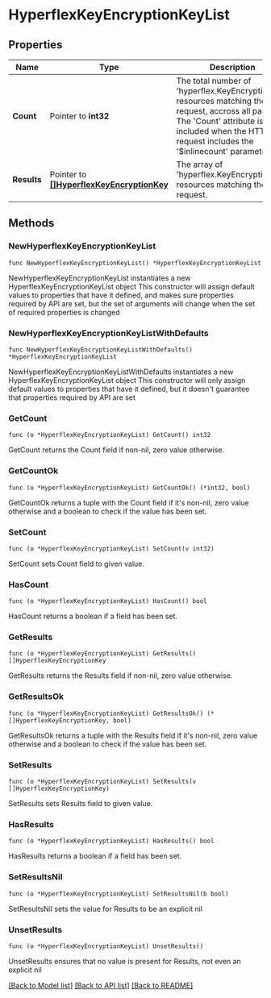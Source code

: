 # HyperflexKeyEncryptionKeyList

## Properties

Name | Type | Description | Notes
------------ | ------------- | ------------- | -------------
**Count** | Pointer to **int32** | The total number of &#39;hyperflex.KeyEncryptionKey&#39; resources matching the request, accross all pages. The &#39;Count&#39; attribute is included when the HTTP GET request includes the &#39;$inlinecount&#39; parameter. | [optional] 
**Results** | Pointer to [**[]HyperflexKeyEncryptionKey**](HyperflexKeyEncryptionKey.md) | The array of &#39;hyperflex.KeyEncryptionKey&#39; resources matching the request. | [optional] 

## Methods

### NewHyperflexKeyEncryptionKeyList

`func NewHyperflexKeyEncryptionKeyList() *HyperflexKeyEncryptionKeyList`

NewHyperflexKeyEncryptionKeyList instantiates a new HyperflexKeyEncryptionKeyList object
This constructor will assign default values to properties that have it defined,
and makes sure properties required by API are set, but the set of arguments
will change when the set of required properties is changed

### NewHyperflexKeyEncryptionKeyListWithDefaults

`func NewHyperflexKeyEncryptionKeyListWithDefaults() *HyperflexKeyEncryptionKeyList`

NewHyperflexKeyEncryptionKeyListWithDefaults instantiates a new HyperflexKeyEncryptionKeyList object
This constructor will only assign default values to properties that have it defined,
but it doesn't guarantee that properties required by API are set

### GetCount

`func (o *HyperflexKeyEncryptionKeyList) GetCount() int32`

GetCount returns the Count field if non-nil, zero value otherwise.

### GetCountOk

`func (o *HyperflexKeyEncryptionKeyList) GetCountOk() (*int32, bool)`

GetCountOk returns a tuple with the Count field if it's non-nil, zero value otherwise
and a boolean to check if the value has been set.

### SetCount

`func (o *HyperflexKeyEncryptionKeyList) SetCount(v int32)`

SetCount sets Count field to given value.

### HasCount

`func (o *HyperflexKeyEncryptionKeyList) HasCount() bool`

HasCount returns a boolean if a field has been set.

### GetResults

`func (o *HyperflexKeyEncryptionKeyList) GetResults() []HyperflexKeyEncryptionKey`

GetResults returns the Results field if non-nil, zero value otherwise.

### GetResultsOk

`func (o *HyperflexKeyEncryptionKeyList) GetResultsOk() (*[]HyperflexKeyEncryptionKey, bool)`

GetResultsOk returns a tuple with the Results field if it's non-nil, zero value otherwise
and a boolean to check if the value has been set.

### SetResults

`func (o *HyperflexKeyEncryptionKeyList) SetResults(v []HyperflexKeyEncryptionKey)`

SetResults sets Results field to given value.

### HasResults

`func (o *HyperflexKeyEncryptionKeyList) HasResults() bool`

HasResults returns a boolean if a field has been set.

### SetResultsNil

`func (o *HyperflexKeyEncryptionKeyList) SetResultsNil(b bool)`

 SetResultsNil sets the value for Results to be an explicit nil

### UnsetResults
`func (o *HyperflexKeyEncryptionKeyList) UnsetResults()`

UnsetResults ensures that no value is present for Results, not even an explicit nil

[[Back to Model list]](../README.md#documentation-for-models) [[Back to API list]](../README.md#documentation-for-api-endpoints) [[Back to README]](../README.md)


